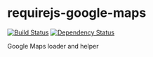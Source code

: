 requirejs-google-maps
=====================
[![Build Status](https://travis-ci.org/thomaswelton/requirejs-google-maps.png)](https://travis-ci.org/thomaswelton/requirejs-google-maps)
[![Dependency Status](https://david-dm.org/thomaswelton/requirejs-google-maps.png)](https://david-dm.org/thomaswelton/requirejs-google-maps)

Google Maps loader and helper
